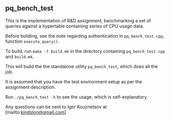 ## pq_bench_test

This is the implementation of R&D assignment, benchmarking a set of queries against a hypertable containing series of CPU usage data.

Before building, see the note regarding authentication in `pq_bench_test.cpp`, function `execute_query()`.

To build, run `make -f build.mk` in the directory containing `pq_bench_test.cpp` and `build.mk`.

This will build the the standalone utility `pq_bench_test`, which does all the job.

It is assumed that you have the test environment setup as per the assignment description.

Run `./pq_bench_test -h` to see the usage, which is self-explanatory.

Any questions can be sent to Igor Kouznetsov at [mailto:kindslon@gmail.com]
